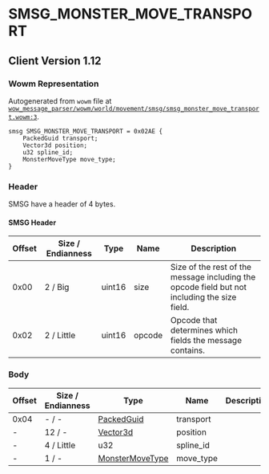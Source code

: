 # SMSG_MONSTER_MOVE_TRANSPORT

## Client Version 1.12

### Wowm Representation

Autogenerated from `wowm` file at [`wow_message_parser/wowm/world/movement/smsg/smsg_monster_move_transport.wowm:3`](https://github.com/gtker/wow_messages/tree/main/wow_message_parser/wowm/world/movement/smsg/smsg_monster_move_transport.wowm#L3).
```rust,ignore
smsg SMSG_MONSTER_MOVE_TRANSPORT = 0x02AE {
    PackedGuid transport;
    Vector3d position;
    u32 spline_id;
    MonsterMoveType move_type;
}
```
### Header

SMSG have a header of 4 bytes.

#### SMSG Header

| Offset | Size / Endianness | Type   | Name   | Description |
| ------ | ----------------- | ------ | ------ | ----------- |
| 0x00   | 2 / Big           | uint16 | size   | Size of the rest of the message including the opcode field but not including the size field.|
| 0x02   | 2 / Little        | uint16 | opcode | Opcode that determines which fields the message contains.|

### Body

| Offset | Size / Endianness | Type | Name | Description | Comment |
| ------ | ----------------- | ---- | ---- | ----------- | ------- |
| 0x04 | - / - | [PackedGuid](../spec/packed-guid.md) | transport |  |  |
| - | 12 / - | [Vector3d](vector3d.md) | position |  |  |
| - | 4 / Little | u32 | spline_id |  |  |
| - | 1 / - | [MonsterMoveType](monstermovetype.md) | move_type |  |  |

